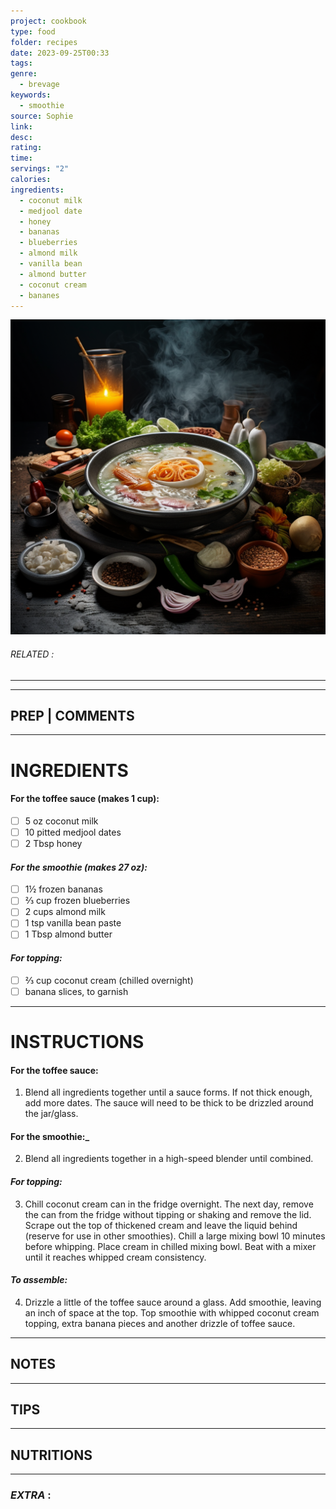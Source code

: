 ```yaml
---
project: cookbook
type: food
folder: recipes
date: 2023-09-25T00:33
tags: 
genre:
  - brevage
keywords:
  - smoothie
source: Sophie
link: 
desc: 
rating: 
time: 
servings: "2"
calories: 
ingredients:
  - coconut milk
  - medjool date
  - honey
  - bananas
  - blueberries
  - almond milk
  - vanilla bean
  - almond butter
  - coconut cream
  - bananes
---
```


![IMAGE](_default.png)

###### *RELATED* : 
---


---
## PREP | COMMENTS



---
# INGREDIENTS

#### For the toffee sauce (makes 1 cup):

- [ ] 5 oz coconut milk
- [ ] 10 pitted medjool dates
- [ ] 2 Tbsp honey

#### _For the smoothie (makes 27 oz):_

- [ ] 1½ frozen bananas
- [ ] ⅔ cup frozen blueberries
- [ ] 2 cups almond milk
- [ ] 1 tsp vanilla bean paste
- [ ] 1 Tbsp almond butter

#### _For topping:_

- [ ] ⅔ cup coconut cream (chilled overnight)
- [ ] banana slices, to garnish

---
# INSTRUCTIONS

#### For the toffee sauce:

1. Blend all ingredients together until a sauce forms. If not thick enough, add more dates. The sauce will need to be thick to be drizzled around the jar/glass.

#### For the smoothie:_

2. Blend all ingredients together in a high-speed blender until combined.

#### _For topping:_

3. Chill coconut cream can in the fridge overnight. The next day, remove the can from the fridge without tipping or shaking and remove the lid. Scrape out the top of thickened cream and leave the liquid behind (reserve for use in other smoothies). Chill a large mixing bowl 10 minutes before whipping. Place cream in chilled mixing bowl. Beat with a mixer until it reaches whipped cream consistency.

#### _To assemble:_

4. Drizzle a little of the toffee sauce around a glass. Add smoothie, leaving an inch of space at the top. Top smoothie with whipped coconut cream topping, extra banana pieces and another drizzle of toffee sauce.

---
## NOTES



---
## TIPS



---
## NUTRITIONS



---
### *EXTRA* :



